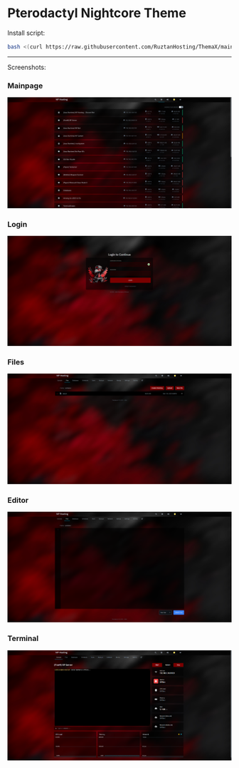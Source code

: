 # Pterodactyl Nightcore Theme

Install script:
```sh
bash <(curl https://raw.githubusercontent.com/RuztanHosting/ThemaX/main/install.sh)
```

---
Screenshots:
### Mainpage
![Mainpage](https://raw.githubusercontent.com/RuztanHosting/ThemaX/main/images/Serverliste.png "Mainpage")
### Login
![Login](https://raw.githubusercontent.com/RuztanHosting/ThemaX/main/images/Login.png "Login")
### Files
![Files](https://raw.githubusercontent.com/RuztanHosting/ThemaX/main/images/Files.png "Files")
### Editor
![Editor](https://raw.githubusercontent.com/RuztanHosting/ThemaX/main/images/Editor.png "Editor")
### Terminal
![Terminal](https://raw.githubusercontent.com/RuztanHosting/ThemaX/main/images/Terminal.png "Terminal")